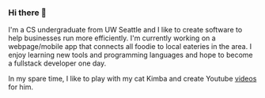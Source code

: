 ### Hi there 👋

I'm a CS undergraduate from UW Seattle and I like to create software to help businesses run more efficiently. I'm currently
working on a webpage/mobile app that connects all foodie to local eateries in the area. I enjoy learning new tools 
and programming languages and hope to become a fullstack developer one day.

In my spare time, I like to play with my cat Kimba and create Youtube [videos](https://www.youtube.com/watch?v=PxHL8S7eFe8) for him. 
<!--
**wj01011/wj01011** is a ✨ _special_ ✨ repository because its `README.md` (this file) appears on your GitHub profile.

Here are some ideas to get you started:

- 🔭 I’m currently working on ...
- 🌱 I’m currently learning ...
- 👯 I’m looking to collaborate on ...
- 🤔 I’m looking for help with ...
- 💬 Ask me about ...
- 📫 How to reach me: ...
- 😄 Pronouns: ...
- ⚡ Fun fact: ...
-->
